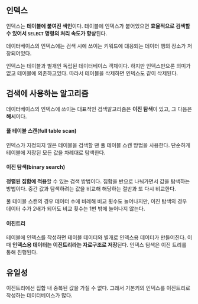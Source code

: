 ## 인덱스

인덱스는 **테이블에 붙여진 색인**이다. 테이블에 인덱스가 붙어있으면 **효율적으로 검색할 수 있어서 `SELECT` 명령의 처리 속도가 향상**된다.

데이터베이스의 인덱스에는 검색 시에 쓰이는 키워드에 대응되는 데이터 행의 장소가 저장되어있다.

인덱스는 테이블과 별개인 독립된 데이터베이스 객체이다. 하지만 인덱스만으론 의미가 없고 테이블에 의존하고있다. 따라서 테이블을 삭제하면 인덱스도 같이 삭제된다.



## 검색에 사용하는 알고리즘

데이터베이스의 인덱스에 쓰이는 대표적인 검색알고리즘은 **이진 탐색**이 있고, 그 다음은 **해시**이다.



#### 풀 테이블 스캔(full table scan)

인덱스가 지정되지 않은 테이블을 검색할 땐 풀 테이블 스캔 방법을 사용한다. 단순하게 테이블에 저장된 모든 값을 차례대로 탐색한다.



#### 이진 탐색(binary search)

**정렬된 집합에 적용**할 수 있는 검색 방법이다. 집합을 반으로 나눠가면서 값을 탐색하는 방법이다. 중간 값과 탐색하려는 값을 비교해 해당하는 절반과 또 다시 비교한다.

풀 테이블 스캔의 경우 데이터 수에 비례해 비교 횟수도 늘어나지만, 이진 탐색의 경우 데이터 수가 2배가 되어도 비교 횟수는 1번 밖에 늘어나지 않는다.



#### 이진트리

테이블에 인덱스를 작성하면 테이블 데이터와 별개로 인덱스용 데이터가 만들어진다. 이때 **인덱스용 데이터는 이진트리라는 자료구조로 저장**된다. 인덱스 탐색은 이진 트리를 통해 진행된다.



## 유일성

이진트리에선 집합 내 중복된 값을 가질 수 없다. 그래서 기본키의 인덱스를 이진트리로 작성하는 데이터베이스가 많다.

